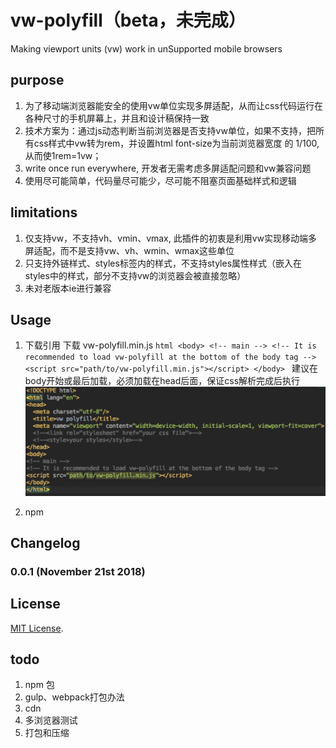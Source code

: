 # vw-polyfill（beta，未完成）
Making viewport units (vw) work in unSupported mobile browsers

## purpose
  1. 为了移动端浏览器能安全的使用vw单位实现多屏适配，从而让css代码运行在各种尺寸的手机屏幕上，并且和设计稿保持一致
  2. 技术方案为：通过js动态判断当前浏览器是否支持vw单位，如果不支持，把所有css样式中vw转为rem，并设置html font-size为当前浏览器宽度
  的 1/100, 从而使1rem=1vw；
  3. write once run everywhere, 开发者无需考虑多屏适配问题和vw兼容问题
  4. 使用尽可能简单，代码量尽可能少，尽可能不阻塞页面基础样式和逻辑
  
## limitations
  1. 仅支持vw，不支持vh、vmin、vmax, 此插件的初衷是利用vw实现移动端多屏适配，而不是支持vw、vh、wmin、wmax这些单位
  2. 只支持外链样式、styles标签内的样式，不支持styles属性样式（嵌入在styles中的样式，部分不支持vw的浏览器会被直接忽略）
  3. 未对老版本ie进行兼容

## Usage 
  1. 下载引用
    下载 vw-polyfill.min.js
    ```html
    <body>
    <!-- main -->
    <!-- It is recommended to load vw-polyfill at the bottom of the body tag -->
    <script src="path/to/vw-polyfill.min.js"></script>
    </body>
    ```
    建议在body开始或最后加载，必须加载在head后面，保证css解析完成后执行
    ![示例](example.jpg)
    
  2. npm 


## Changelog

### 0.0.1 (November 21st 2018) ###


## License

[MIT License](http://opensource.org/licenses/mit-license).

## todo
  1. npm 包
  2. gulp、webpack打包办法
  3. cdn
  4. 多浏览器测试
  5. 打包和压缩  
